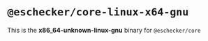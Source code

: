 # `@eschecker/core-linux-x64-gnu`

This is the **x86_64-unknown-linux-gnu** binary for `@eschecker/core`
